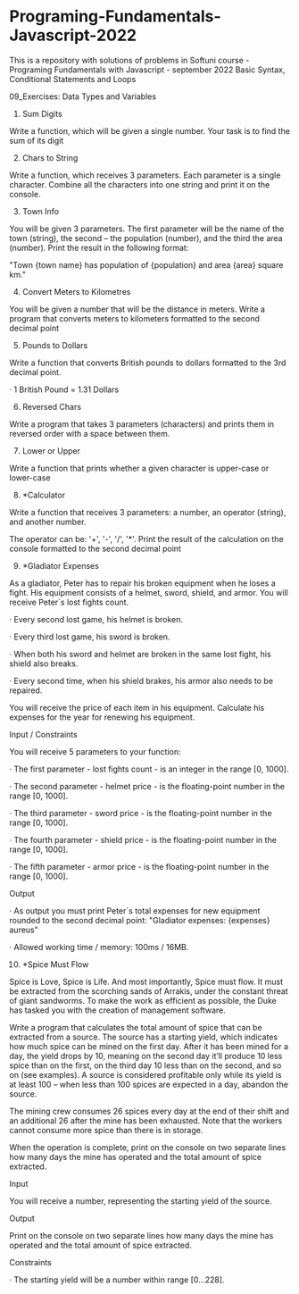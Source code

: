 # Programing-Fundamentals-Javascript-2022
This is a repository with solutions of problems in Softuni course - Programing Fundamentals with Javascript - september 2022
Basic Syntax, Conditional Statements and Loops

09_Exercises: Data Types and Variables
1. Sum Digits

Write a function, which will be given a single number. Your task is to find the sum of its digit

2. Chars to String

Write a function, which receives 3 parameters. Each parameter is a single character. Combine all the characters into one string and print it on the console.

3. Town Info

You will be given 3 parameters. The first parameter will be the name of the town (string), the second – the population (number), and the third the area (number). Print the result in the following format:

"Town {town name} has population of {population} and area {area} square km."

4. Convert Meters to Kilometres

You will be given a number that will be the distance in meters. Write a program that converts meters to kilometers formatted to the second decimal point

5. Pounds to Dollars

Write a function that converts British pounds to dollars formatted to the 3rd decimal point.

· 1 British Pound = 1.31 Dollars

6. Reversed Chars

Write a program that takes 3 parameters (characters) and prints them in reversed order with a space between them.

7. Lower or Upper

Write a function that prints whether a given character is upper-case or lower-case

8. *Calculator

Write a function that receives 3 parameters: a number, an operator (string), and another number.

The operator can be: '+', '-', '/', '*'. Print the result of the calculation on the console formatted to the second decimal point

9. *Gladiator Expenses

As a gladiator, Peter has to repair his broken equipment when he loses a fight. His equipment consists of a helmet, sword, shield, and armor. You will receive Peter`s lost fights count.

· Every second lost game, his helmet is broken.

· Every third lost game, his sword is broken.

· When both his sword and helmet are broken in the same lost fight, his shield also breaks.

· Every second time, when his shield brakes, his armor also needs to be repaired.

You will receive the price of each item in his equipment. Calculate his expenses for the year for renewing his equipment.

Input / Constraints

You will receive 5 parameters to your function:

· The first parameter - lost fights count - is an integer in the range [0, 1000].

· The second parameter - helmet price - is the floating-point number in the range [0, 1000].

· The third parameter - sword price - is the floating-point number in the range [0, 1000].

· The fourth parameter - shield price - is the floating-point number in the range [0, 1000].

· The fifth parameter - armor price - is the floating-point number in the range [0, 1000].

Output

· As output you must print Peter`s total expenses for new equipment rounded to the second decimal point: "Gladiator expenses: {expenses} aureus"

· Allowed working time / memory: 100ms / 16MB.

10. *Spice Must Flow

Spice is Love, Spice is Life. And most importantly, Spice must flow. It must be extracted from the scorching sands of Arrakis, under the constant threat of giant sandworms. To make the work as efficient as possible, the Duke has tasked you with the creation of management software.

Write a program that calculates the total amount of spice that can be extracted from a source. The source has a starting yield, which indicates how much spice can be mined on the first day. After it has been mined for a day, the yield drops by 10, meaning on the second day it’ll produce 10 less spice than on the first, on the third day 10 less than on the second, and so on (see examples). A source is considered profitable only while its yield is at least 100 – when less than 100 spices are expected in a day, abandon the source.

The mining crew consumes 26 spices every day at the end of their shift and an additional 26 after the mine has been exhausted. Note that the workers cannot consume more spice than there is in storage.

When the operation is complete, print on the console on two separate lines how many days the mine has operated and the total amount of spice extracted.

Input

You will receive a number, representing the starting yield of the source.

Output

Print on the console on two separate lines how many days the mine has operated and the total amount of spice extracted.

Constraints

· The starting yield will be a number within range [0…228].